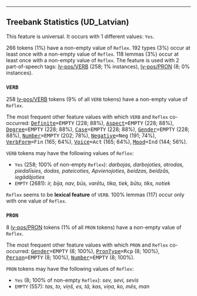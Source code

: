 

--------------------------------------------------------------------------------

## Treebank Statistics (UD_Latvian)

This feature is universal.
It occurs with 1 different values: `Yes`.

266 tokens (1%) have a non-empty value of `Reflex`.
192 types (3%) occur at least once with a non-empty value of `Reflex`.
118 lemmas (3%) occur at least once with a non-empty value of `Reflex`.
The feature is used with 2 part-of-speech tags: [lv-pos/VERB]() (258; 1% instances), [lv-pos/PRON]() (8; 0% instances).

### `VERB`

258 [lv-pos/VERB]() tokens (9% of all `VERB` tokens) have a non-empty value of `Reflex`.

The most frequent other feature values with which `VERB` and `Reflex` co-occurred: <tt><a href="Definite.html">Definite</a>=EMPTY</tt> (228; 88%), <tt><a href="Aspect.html">Aspect</a>=EMPTY</tt> (228; 88%), <tt><a href="Degree.html">Degree</a>=EMPTY</tt> (228; 88%), <tt><a href="Case.html">Case</a>=EMPTY</tt> (228; 88%), <tt><a href="Gender.html">Gender</a>=EMPTY</tt> (228; 88%), <tt><a href="Number.html">Number</a>=EMPTY</tt> (202; 78%), <tt><a href="Negative.html">Negative</a>=Neg</tt> (191; 74%), <tt><a href="VerbForm.html">VerbForm</a>=Fin</tt> (165; 64%), <tt><a href="Voice.html">Voice</a>=Act</tt> (165; 64%), <tt><a href="Mood.html">Mood</a>=Ind</tt> (144; 56%).

`VERB` tokens may have the following values of `Reflex`:

* `Yes` (258; 100% of non-empty `Reflex`): <em>darbojas, darbojoties, atrodas, piedalīsies, dodas, pateicoties, Apvienojoties, beidzas, beidzās, iegādājoties</em>
* `EMPTY` (2681): <em>ir, bija, nav, būs, varētu, tika, tiek, būtu, tiks, notiek</em>

`Reflex` seems to be **lexical feature** of `VERB`. 100% lemmas (117) occur only with one value of `Reflex`.

### `PRON`

8 [lv-pos/PRON]() tokens (1% of all `PRON` tokens) have a non-empty value of `Reflex`.

The most frequent other feature values with which `PRON` and `Reflex` co-occurred: <tt><a href="Gender.html">Gender</a>=EMPTY</tt> (8; 100%), <tt><a href="PronType.html">PronType</a>=Rcp</tt> (8; 100%), <tt><a href="Person.html">Person</a>=EMPTY</tt> (8; 100%), <tt><a href="Number.html">Number</a>=EMPTY</tt> (8; 100%).

`PRON` tokens may have the following values of `Reflex`:

* `Yes` (8; 100% of non-empty `Reflex`): <em>sev, sevi, sevis</em>
* `EMPTY` (557): <em>tas, to, viņš, es, tā, kas, viņa, ko, mēs, man</em>

